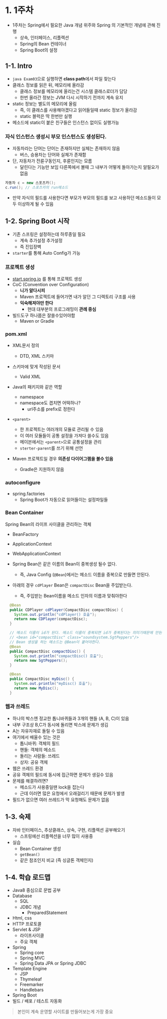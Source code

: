 # 1. 1주차

* 1주차는 Spring에서 필요한 Java 개념 위주와 Spring 의 기본적인 개념에 관해 진행
  * 상속, 인터페이스, 리플렉션
  * Spring의 Bean 컨테이너
  * Spring Boot의 설정

## 1-1. Intro

* ```java Exam03```으로 실행하면 **class path**에서 파일 찾는다
* 클래스 정보를 읽은 뒤, 메모리에 올라감
    * 클래스 정보를 메모리에 올리는건 시스템 클래스로더가 담당
    * 한번 올라간 정보는 JVM 다시 시작하기 전까지 계속 유지
* static 정보는 별도의 메모리에 올림
    * 즉, 이 클래스를 사용해야겠다고 읽어들일때 static 정보가 올라감
    * static 블럭은 딱 한번만 실행
* 메소드에 static이 붙은 친구들은 인스턴스 없이도 실행가능

### 자식 인스턴스 생성시 부모 인스턴스도 생성된다.

* 자동차라는 단어는 단어는 존재하지만 실체는 존재하지 않음
    * 버스, 승용차는 단어와 실체가 존재함
* 단, 자동차가 전륜구동인지, 후륜인지는 모름
    * 달린다는 기능만 보임 다른쪽에서 볼때 그 내부가 어떻게 돌아가는지 알필요가 없음

```java
자동차 c = new 스포츠카();
c.run(); // 스포츠카의 run메소드
```

* 만약 자식의 필드를 사용한다면 부모가 부모의 필드를 보고 사용하던 메소드들이 모두 이상하게 될 수 있음


## 1-2. Spring Boot 시작

* 기존 스프링은 설정하는데 하루종일 필요
    * 계속 추가설정 추가설정
    * 즉 진입장벽
* ```starter```를 통해 Auto Config가 가능

### 프로젝트 생성

* [start.spring.io](https://start.spring.io/) 를 통해 프로젝트 생성
* CoC (Convention over Configuration)
  * **니가 알다시피**
  * Maven 프로젝트에 들어가면 내가 알던 그 디렉토리 구조를 사용
  * **익숙해져야만 한다**
    * 현대 대부분의 프로그래밍이 **관례 중심**
* 빌드도구 하나쯤은 잘쓸수있어야함
  * Maven or Gradle

### pom.xml

* XML문서 정의
  * DTD, XML 스키마
* 스키마에 맞게 작성된 문서
  * Valid XML
* Java의 패키지와 같은 역할
  * namespace
  * namespace도 겹치면 어떡하나?
    * url주소를 prefix로 정한다

* ```<parent>```
    * 한 프로젝트는 여러개의 모듈로 관리될 수 있음
    * 이 여러 모듈들이 공통 설정을 가져다 쓸수도 있음
    * 메이븐에서는 ```<parent>```으로 공통설정을 관리
    * ```sterter-parent```를 쓰기 위해 선언
* Maven 프로젝트일 경우 **의존성 다이어그램을 볼수 있음**
    * Gradle은 지원하지 않음

### autoconfigure

* spring.factories
    * Spring Boot가 자동으로 읽어들이는 설정파일들

### Bean Container

Spring Bean의 라이프 사이클을 관리하는 객체

* BeanFactory
* ApplicationContext
* WebApplicationContext

* Spring Bean은 같은 이름의 Bean이 중복생성 될수 없다.
    * 즉, Java Config (```@Bean```)에서는 메소드 이름을 중복으로 만들면 안된다.

* 아래의 경우 ```cdPlayer``` Bean은 ```compactDisc``` Bean을 주입받는다.  
    * 즉, 주입받는 Bean이름을 메소드 인자의 이름과 맞춰야한다

```java
  @Bean
  public CDPlayer cdPlayer(CompactDisc compactDisc) {
    System.out.println("cdPlayer() 호출");
    return new CDPlayer(compactDisc);
  }

  // 메소드 이름이 id가 된다. 메소드 이름이 중복되면 id가 중복된다는 의미기때문에 안된다.
  // <bean id="compactDisc" class="soundsystem.SgtPeppers"/>
  // Bean 생성을 하는 메소드는 @Bean이 붙어야한다.
  @Bean
  public CompactDisc compactDisc() {
    System.out.println("compactDisc() 호출");
    return new SgtPeppers();
  }

  @Bean
  public CompactDisc myDisc() {
    System.out.println("myDisc() 호출");
    return new MyDisc();
  }
```

### 웹과 쓰레드

* 하나의 박스엔 정교한 톱니바퀴들과 3개의 핸들 (A, B, C)이 있음
* 내부 구조상 B,C가 동시에 돌리면 박스에 문제가 생김
* A는 자유자재로 돌릴 수 있음
* 여기에서 배울수 있는 것은
    * 톱니바퀴: 객체의 필드
    * 핸들: 객체의 메소드
    * 돌리는 사람들: 쓰레드
    * 상자: 공유 객체
* 웹은 쓰레드 환경
* 공유 객체의 필드에 동시에 접근하면 문제가 생길수 있음
* 문제를 해결하려면?
    * 메소드가 사용중일땐 lock을 잡는다
    * 근데 이러면 많은 요청에서 오래걸리기 때문에 문제가 발생
* 필드가 없으면 여러 쓰레드가 막 요청해도 문제가 없음


## 1-3. 숙제

* 자바 인터페이스, 추상클래스, 상속, 구현, 리플렉션 공부해오기
    * 스프링에선 리플렉션을 너무 많이 사용중
* 실습
    * Bean Container 생성
    * ```getBean()```
    * 같은 참조인지 비교 (즉 싱글톤 객체인지)

## 1-4. 학습 로드맵

* Java8 중심으로 문법 공부
* Database
    * SQL
    * JDBC 개념
        * PreparedStatement
* Html, css
* HTTP 프로토콜
* Servlet & JSP
    * 라이프사이클
    * 주요 객체
* Spring
    * Spring core
    * Spring MVC
    * Spring Data JPA or Spring JDBC
* Template Engine
    * JSP
    * Thymeleaf
    * Freemarker
    * Handlebars
* Spring Boot
* 빌드 / 배포 / 테스트 자동화

> 본인이 계속 운영할 사이트를 만들어보는게 가장 중요
